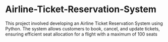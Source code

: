 # Airline-Ticket-Reservation-System
This project involved developing an Airline Ticket Reservation System using Python. The system allows customers to book, cancel, and update tickets, ensuring efficient seat allocation for a flight with a maximum of 100 seats
